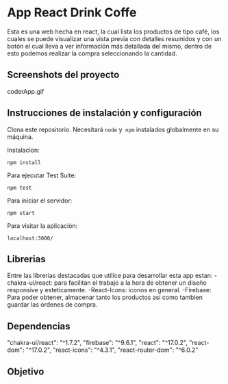 # App React Drink Coffe

Esta es una web hecha en react, la cual lista los productos de tipo café, los cuales se puede visualizar una vista previa con detalles resumidos y con un botón el cual lleva a ver información más detallada del mismo, dentro de esto podemos realizar la compra seleccionando la cantidad.

## Screenshots del proyecto

coderApp.gif

## Instrucciones de instalación y configuración

Clona este repositorio. Necesitará `node` y` npm` instalados globalmente en su máquina.

Instalacion:

`npm install`

Para ejecutar Test Suite:

`npm test`

Para iniciar el servidor:

`npm start`

Para visitar la aplicación:

`localhost:3000/`

## Librerias

Entre las librerias destacadas que utilice para desarrollar esta app estan:
-chakra-ui/react: para facilitan el trabajo a la hora de obtener un diseño responsive y esteticamente.
-React-Icons: iconos en general.
-Firebase: Para poder obtener, almacenar tanto los productos asi como tambien guardar las ordenes de compra.

## Dependencias

"chakra-ui/react": "^1.7.2",
"firebase": "^9.6.1",
"react": "^17.0.2",
"react-dom": "^17.0.2",
"react-icons": "^4.3.1",
"react-router-dom": "^6.0.2"

## Objetivo
